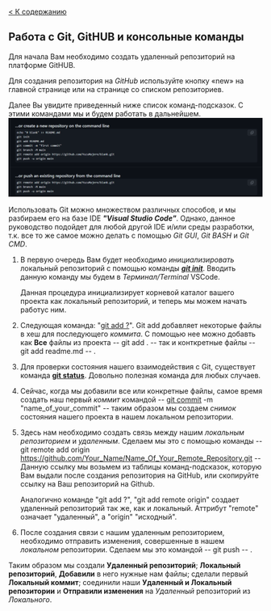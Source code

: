 [< К содержанию](/readme.md)

## Работа с Git, GitHUB и консольные команды

Для начала Вам необходимо создать удаленный репозиторий на платформе GitHUB. 

Для создания репозитория на *GitHub* используйте кнопку «new» на главной странице или на странице со списком репозиториев.

Далее Вы увидите приведенный ниже список команд-подсказок. С этими командами мы и будем работать в дальнейшем.
![Alt text](image.png)

Использовать Git можно множеством различных способов, и мы разбираем его на базе IDE ***"Visual Studio Code"***. Однако, данное руководство подойдет для любой другой IDE и/или среды разработки, т.к. все то же самое можно делать с помощью *Git GUI*, *Git BASH* и *Git CMD*.

1. В первую очередь Вам будет необходимо *инициализировать* локальный репозиторий с помощью команды ***[git init](/git%20init.md)***. Вводить данную команду мы будем в *Терминал/Terminal* VSCode. 

    Данная процедура инициализирует корневой каталог вашего проекта как локальный репозиторий, и теперь мы можем начать работус ним.

2. Следующая команда: "[git add ?](/git%20add.md)". Git add добавляет некоторые файлы в хеш для последующего *коммита*. С помощью нее можно добавть как **Все** файлы из проекта -- git add . -- так и конткретные файлы -- git add readme.md -- .

3. Для проверки состояния нашего взаимодействия с Git, существует команда **[git status](/git%20status.md)**. Довольно полезная команда для любых случаев.

4. Сейчас, когда мы добавили все или конкретные файлы, самое время создать наш первый *коммит* командой -- [git commit](/git%20commit.md) -m "name_of_your_commit" -- таким образом мы создаем *снимок* состояния нашего проекта в нашем локальном репозитории.

5. Здесь нам необходимо создать связь между нашим *локальным репозиторием* и *удаленным*. Сделаем мы это с помощью команды -- git remote add origin https://github.com/Your_Name/Name_Of_Your_Remote_Repository.git -- Данную ссылку мы возьмем из таблицы команд-подсказок, которую Вам выдали после создания репозитория на GitHub, или скопируйте ссылку на Ваш репозиторий на Github. 

    Аналогично команде "git add ?", "git add remote origin" создает удаленный репозиторий так же, как и локальный. Аттрибут "remote" означает "удаленный", а "origin" "исходный".

6. После создания связи с нашим удаленным репозиторием, необходимо отправить изменения, совершенные в нашем *локальном* репозитории. Сделаем мы это командой -- git push -- .

Таким образом мы создали **Удаленный репозиторий**; **Локальный репозиторий**, **Добавили** в него нужные нам файлы; сделали первый **Локальный коммит**; соединили наши **Удаленный и Локальный репозитории** и **Отправили изменения** на *Удаленный* репозиторий из *Локального*.